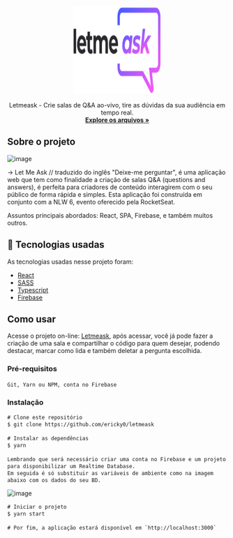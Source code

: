 <!-- logo -->
<br />
<p align="center">
  <a href="https://github.com/ericky0/letmeask">
    <img 
      src="./src/assets/images/logo.svg" 
      alt="Logo Letmeask"
      width="200"
      height="200" 
    >
  </a>

  <p align="center">
    Letmeask - Crie salas de Q&A ao-vivo, tire as dúvidas da sua audiência em tempo real.
    <br />
    <a href="https://github.com/ericky0/letmeask"><strong>Explore os arquivos »</strong></a>
  </p>
</p>

<!-- ABOUT THE PROJECT -->
## Sobre o projeto

![image](https://user-images.githubusercontent.com/53923000/160642568-b83fbe23-f50b-4d90-8421-e3831d477309.png)

-> Let Me Ask // traduzido do inglês "Deixe-me perguntar", é uma aplicação web que tem como finalidade a criação de salas Q&A (questions and answers), é perfeita para criadores de conteúdo interagirem com o seu público de forma rápida e simples. Esta aplicação foi construída em conjunto com a NLW 6, evento oferecido pela RocketSeat.

Assuntos principais abordados: React, SPA, Firebase, e também muitos outros.

## 🧪 Tecnologias usadas

As tecnologias usadas nesse projeto foram:

* [React](https://developer.mozilla.org/pt-BR/docs/Web/JavaScript/)
* [SASS](https://sass-lang.com/)
* [Typescript](https://www.typescriptlang.org/)
* [Firebase](https://firebase.google.com/)

<!-- GETTING STARTED -->
## Como usar

Acesse o projeto on-line: <a href="https://letmeask-4dbbf.web.app/">Letmeask</a>, após acessar, você já pode fazer a criação de uma sala e compartilhar o código para quem desejar, podendo destacar, marcar como lida e também deletar a pergunta escolhida.


### Pré-requisitos

``` Git, Yarn ou NPM, conta no Firebase ```

### Instalação

```
# Clone este repositório
$ git clone https://github.com/ericky0/letmeask

# Instalar as dependências
$ yarn

Lembrando que será necessário criar uma conta no Firebase e um projeto para disponibilizar um Realtime Database.
Em seguida é só substituir as variáveis de ambiente como na imagem abaixo com os dados do seu BD.
```
![image](https://user-images.githubusercontent.com/53923000/160642229-94a12e2f-03f0-4886-8e77-c5f687c19931.png)

```
# Iniciar o projeto
$ yarn start

# Por fim, a aplicação estará disponível em `http://localhost:3000`
```

